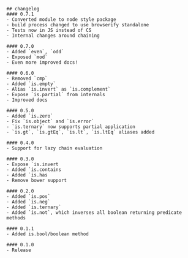     ## changelog
    #### 0.7.1
    - Converted module to node style package
    - build process changed to use browserify standalone
    - Tests now in JS instead of CS
    - Internal changes around chaining
    
    #### 0.7.0
    - Added `even`, `odd`
    - Exposed `mod`
    - Even more improved docs!
    
    #### 0.6.0
    - Removed `cmp` 
    - Added `is.empty`
    - Alias `is.invert` as `is.complement`
    - Expose `is.partial` from internals
    - Improved docs
    
    #### 0.5.0
    - Added `is.zero`
    - Fix `is.object` and `is.error`
    - `is.ternary` now supports partial application
    - `is.gt`, `is.gtEq`, `is.lt`, `is.ltEq` aliases added
    
    #### 0.4.0
    - Support for lazy chain evaluation
    
    #### 0.3.0
    - Expose `is.invert
    - Added `is.contains
    - Added `is.has
    - Remove bower support
    
    #### 0.2.0
    - Added `is.pos`
    - Added `is.neg`
    - Added `is.ternary`
    - Added `is.not`, which inverses all boolean returning predicate methods
    
    #### 0.1.1
    - Added is.bool/boolean method
    
    #### 0.1.0
    - Release

